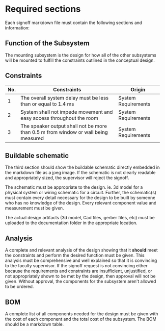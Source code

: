 
# Required sections

Each signoff markdown file must contain the following sections and information:

## Function of the Subsystem

The mounting subsystem is the design for how all of the other subsystems will be mounted to fulfill the constraints outlined in the conceptual design.

## Constraints
| No. | Constraints                                                           | Origin            |
| --- | --------------------------------------------------------------------- | ----------------- |
| 1  |  The overall system delay must be less than or equal to 1.4 ms  | System Requirements |
| 2  |  System shall not impede movement and easy access throughout the room  | System Requirements |
| 3  |  The speaker output shall not be more than 0.5 m from window or wall being measured | System Requirements |




## Buildable schematic 

The third section should show the buildable schematic directly embedded in the markdown file as a jpeg image. If the schematic is not clearly readable and appropriately sized, the supervisor will reject the signoff. 

The schematic must be appropriate to the design. ie. 3d model for a physical system or wiring schematic for a circuit. Further, the schematic(s) must contain every detail necessary for the design to be built by someone who has no knowledge of the design. Every relevant component value and measurement must be given.

The actual design artifacts (3d model, Cad files, gerber files, etc) must be uploaded to the documentation folder in the appropriate location.

## Analysis

A complete and relevant analysis of the design showing that it **should** meet the constraints and perform the desired function must be given. This analysis must be comprehensive and well explained so that it is convincing to the faculty supervisor. If the signoff request is not convincing either because the requirements and constraints are insufficient, unjustified, or not appropriately shown to be met by the design, then approval will not be given. Without approval, the components for the subsystem aren't allowed to be ordered. 

## BOM

A complete list of all components needed for the design must be given with the cost of each component and the total cost of the subsystem. The BOM should be a markdown table.
